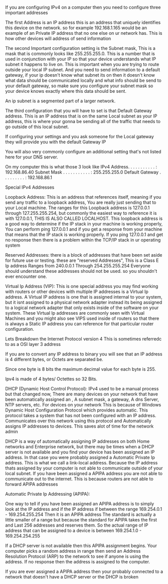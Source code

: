 

If you are configuring IPv4 on a computer then you need to configure three important addresses

The first Address is an IP address this is an address that uniquely identifies this device on the network. so for example 192.168.1.165 would be an example of an Private IP address that no one else on ur network has. This is how other devices will address of send information 


The second Important configuration setting is the Subnet mask, This is a mask that is commonly looks like  255.255.255.0. This is a number that is used in conjunction with your IP so that your device understands what IP subnet it happens to live on. This is important when you are trying to route outside your local IP subnet. And you need to send information to a default gateway, if your ip doesn't know what subnet its on then it doesn't know what data should be communicated locally and what info should be send to your default gateway, so make sure you configure your subnet mask so your device knows exactly where this data should be sent.


An ip subnet is a segmented part of a larger network. 




The third configuration that you will have to set is that Default Gateway address. This is an IP address that is on the same Local subnet as your IP address, this is where your gonna be sending all of the traffic that needs to go outside of this local subnet. 

If configuring your settings and you ask someone for the Local gateway they will provide you with the default Gateway IP 

You will also very commonly configure an additional setting that's not listed here for your DNS server. 


On my computer this is what those 3 look like
   IPv4 Address. . . . . . . . . . . : 192.168.86.40
   Subnet Mask . . . . . . . . . . . : 255.255.255.0
   Default Gateway . . . . . . . . . : 192.168.86.1






Special IPv4 Addresses

Loopback Address:
This is an address that references itself, meaning if you send any traffic to a loopback address, You are really just sending that to your Local machine. The ranges for this Loopback address is 127.0.0.1 through 127.255.255.254, but commonly the easiest way to reference it is with 127.0.0.1, THIS IS ALSO CALLED LOCALHOST. 
This loopback address is a good way to determine if the IP stack in your machine is working properly, You can perform ping 127.0.0.1 and if you get a response from your machine that means that the IP stack is working properly. If you ping 127.0.0.1 and get no response then there is a problem within the TCP/IP stack in ur operating system




Reserved Addresses:
there is a block of addresses that have been set aside for future use or testing. these are "reserved Addresses", 
This is a Class E Ip address
Ranges from 240.0.0.1 Through 254.255.255.254
Everyone should understand these addresses should not be used. so you shouldn't ever encounter one. 





Virtual Ip Address (VIP):
This is one special address you may find working with routers or other devices with multiple IP addresses is a Virtual Ip address. A Virtual IP address is one that is assigned internal to your system, but it isnt assigned to a physical network adapter instead its being assigned to a logical network adapter that only exists inside of the software on your system. These Virtual Ip addresses are commonly seen with Virtual Machines and you might also see VIPS used inside of routers so that there is always a Static IP address you can reference for that particular router configuration. 






Lets Breakdown the Internet Protocol version 4 
This is sometimes referredc to as a OSI layer 3 address 


If you are to convert any IP address to binary you will see that an IP address is 4 different bytes, or Octets are separated be.



Since one byte is 8 bits the maximum decimal value for each byte is 255.

Ipv4 is made of 4 bytes/ Octettes so 32 Bits.




DHCP (Dynamic Host Control Protocol):
IPv4 used to be a manual process but that changed now,
There are many devices  on your network that have been automatically assigned an  , A subnet mask, a gateway, A dns Server, NTP servers, etc. For devices on your network This is because of Windows Dynamic Host Configuration Protocol which provides automatic. This protocol takes a system that has not been configured with an IP address. Communicates over this network using this protocol and Automatically assigns IP addresses to devices. This saves alot of time for the network admin 


DHCP is a way of automatically assigning IP addresses on both Home networks and Enterprise network, but there may be times when a DHCP server is not available and you find your device has been assigned an IP address. In that case you were probably assigned a Automatic Private Ip address. This is what we call a link-local address. Because the IP address thats assigned by your computer is not able to communicate outside of your local subnet. If you have been assigned a APIPA address you are not able to communicate out to the internet. This is because routers are not able to forward APIPA addresses

Automatic Private Ip Addressing (APIPA):

One way to tell if you have been assigned an APIPA address is to simply look at the IP address and if the IP address if between the range
169.254.0.1 - 169.254.255.254 
Then it is  an APIPA address 
The standard is actually a little smaller of a range but because the standard for APIPA takes the first and Last 256 addresses and reserves them. So the actual range of IP address that can be assigned to a device is between 
169.254.1.0 - 169.254.254.255


If a DHCP server is not available then this APIPA assignment begins. Your computer picks a random address in range then send an Address Resolution Protocol (ARP) to the network to see if anyone is using the address. If no response then the address is assigned to the computer. 

If you are ever assigned a APIPA address then your probably connected to a network that doesn't have a DHCP server or the DHCP is broken